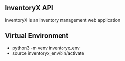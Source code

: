 ## InventoryX API
InventoryX is an inventory management web application

## Virtual Environment
* python3 -m venv inventoryx_env
* source inventoryx_env/bin/activate